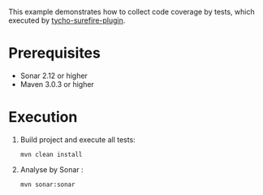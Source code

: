 This example demonstrates how to collect code coverage by tests, which executed by [tycho-surefire-plugin](http://www.eclipse.org/tycho/).

Prerequisites
=============

* Sonar 2.12 or higher
* Maven 3.0.3 or higher

Execution
=========

1.  Build project and execute all tests:

        mvn clean install

2.  Analyse by Sonar :

        mvn sonar:sonar
